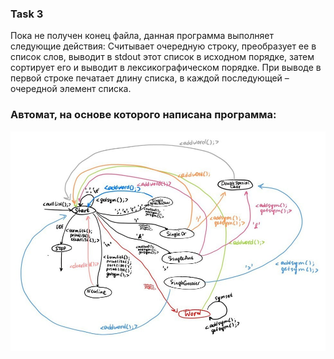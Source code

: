 ### Task 3

Пока не получен конец файла, данная программа выполняет следующие действия:
Считывает очередную строку, преобразует ее в список слов, выводит в stdout этот список в исходном порядке, затем сортирует его и выводит в лексикографическом порядке. 
При выводе в первой строке печатает длину списка, в каждой последующей – очередной элемент списка.

### Автомат, на основе которого написана программа:
![DIAGRAM!](diagram.jpg)